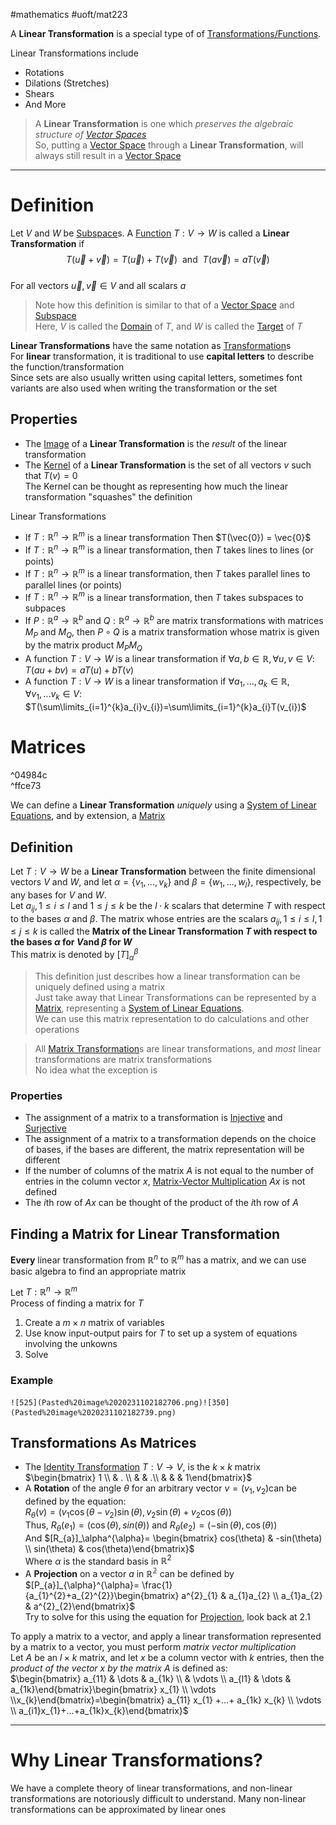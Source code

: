 #mathematics #uoft/mat223 

A **Linear Transformation** is a special type of of [Transformations/Functions](Transformation.md).

Linear Transformations include
- Rotations
- Dilations (Stretches)
- Shears
- And More

>A **Linear Transformation** is one which *preserves the algebraic structure of [Vector Spaces](../MAT224%20Notes/Vector%20Space.md)*  
>So, putting a [Vector Space](../MAT224%20Notes/Vector%20Space.md) through a **Linear Transformation**, will always still result in a [Vector Space](../MAT224%20Notes/Vector%20Space.md) 

---
# Definition

Let $V$ and $W$ be [Subspace](Subspace.md)s. A [Function](../MAT235%20Notes/Function.md) $T:V\rightarrow W$ is called a **Linear Transformation** if $$T(\vec{u}+\vec{v})=T(\vec{u})+T(\vec{v}) \ \text{ and } \ T(a\vec{v}) = aT(\vec{v})$$  
For all vectors $\vec{u},\vec{v} \in V$ and all scalars $a$

> Note how this definition is similar to that of a [Vector Space](../MAT224%20Notes/Vector%20Space.md) and [Subspace](Subspace.md)  
> Here, $V$ is called the [Domain](../../CS/CSC236/Domain.md) of $T$, and $W$ is called the [Target](Target)  of $T$

**Linear Transformations** have the same notation as [Transformation](Transformation.md)s  
For **linear** transformation, it is traditional to use **capital letters** to describe the function/transformation  
	Since sets are also usually written using capital letters, sometimes font variants are also used when writing the transformation or the set

## Properties
- The [Image](Image.md) of a **Linear Transformation** is the *result* of the linear transformation
- The [Kernel](../MAT224%20Notes/Kernel.md) of a **Linear Transformation** is the set of all vectors $v$ such that $T(v)=0$  
	The Kernel can be thought as representing how much the linear transformation "squashes" the definition

Linear Transformations
- If $T:\mathbb{R}^{n}\rightarrow \mathbb{R}^{m}$ is a linear transformation Then $T(\vec{0}) = \vec{0}$
- If $T:\mathbb{R}^{n}\rightarrow \mathbb{R}^{m}$ is a linear transformation, then $T$ takes lines to lines (or points)
- If $T:\mathbb{R}^{n}\rightarrow \mathbb{R}^{m}$ is a linear transformation, then $T$ takes parallel lines to parallel lines (or points)
- If $T:\mathbb{R}^{n}\rightarrow \mathbb{R}^{m}$ is a linear transformation, then $T$ takes subspaces to subpaces
- If $P:\mathbb{R}^{a}\rightarrow \mathbb{R}^b$ and $Q:\mathbb{R}^{a}\rightarrow \mathbb{R}^b$ are matrix transformations with matrices $M_{P}$ and $M_{Q}$, then $P\circ Q$ is a matrix transformation whose matrix is given by the matrix product $M_P M_Q$ 
- A function $T:V\rightarrow W$ is a linear transformation if $\forall a,b\in \mathbb{R}, \forall u,v \in V$:  
		$T(au+bv)=aT(u)+bT(v)$
- A function $T:V\rightarrow W$ is a linear transformation if $\forall a_{1},...,a_{k}\in \mathbb{R}, \forall v_{1},...v_{k} \in V$:  
		$T(\sum\limits_{i=1}^{k}a_{i}v_{i})=\sum\limits_{i=1}^{k}a_{i}T(v_{i})$

# Matrices
^04984c  
^ffce73

We can define a **Linear Transformation** *uniquely* using a [System of Linear Equations](../MAT224%20Notes/System%20of%20Linear%20Equations.md), and by extension, a [Matrix](../MAT224%20Notes/Matrix.md)

## Definition
Let $T:V\rightarrow W$ be a **Linear Transformation** between the finite dimensional vectors $V$ and $W$, and let $\alpha=\{v_{1},...,v_{k}\}$ and $\beta=\{w_{1},...,w_{l}\}$, respectively, be any bases for $V$ and $W$.  
Let $a_{ij},1\leq i \leq l$ and $1\leq j \leq k$ be the $l\cdot k$ scalars that determine $T$ with respect to the bases $\alpha$ and $\beta$. The matrix whose entries are the scalars $a_{ij}, 1\leq i \leq l, 1\leq j \leq k$ is called the **Matrix of the Linear Transformation $T$ with respect to the bases $\alpha$ for $V$and $\beta$ for $W$**  
	This matrix is denoted by $[T]_\alpha^\beta$ 

>This definition just describes how a linear transformation can be uniquely defined using a matrix  
>Just take away that Linear Transformations can be represented by a [Matrix](../MAT224%20Notes/Matrix.md), representing a [System of Linear Equations](../MAT224%20Notes/System%20of%20Linear%20Equations.md).  
> We can use this matrix representation to do calculations and other operations 

> All [Matrix Transformation](Matrix%20Transformation.md)s are linear transformations, and *most* linear transformations are matrix transformations  
> No idea what the exception is

### Properties
- The assignment of a matrix to a transformation is [Injective](../MAT224%20Notes/Injective.md) and [Surjective](../MAT224%20Notes/Surjective.md)
- The assignment of a matrix to a transformation depends on the choice of bases, if the bases are different, the matrix representation will be different
- If the number of columns of the matrix $A$ is not equal to the number of entries in the column vector $x$, [Matrix-Vector Multiplication](Matrix-Vector%20Multiplication.md) $Ax$ is not defined
- The $i$th row of $Ax$ can be thought of the product of the $i$th row of $A$

## Finding a Matrix for Linear Transformation
**Every** linear transformation from $\mathbb{R}^{n}$ to $\mathbb{R}^{m}$ has a matrix, and we can use basic algebra to find an appropriate matrix

Let $T:\mathbb{R}^{n}\rightarrow\mathbb{R}^{m}$  
Process of finding a matrix for $T$
1. Create a $m \times n$ matrix of variables
2. Use know input-output pairs for $T$ to set up a system of equations involving the unkowns
3. Solve
### Example
	![525](Pasted%20image%2020231102182706.png)![350](Pasted%20image%2020231102182739.png)

## Transformations As Matrices

- The [Identity Transformation](../MAT224%20Notes/Identity%20Transformation.md) $T:V\rightarrow V$, is the $k\times k$ matrix $\begin{bmatrix} 1 \\  & . \\  &   & .\\ &   &   &  1\end{bmatrix}$
- A **Rotation** of the angle $\theta$ for an arbitrary vector $v=(v_{1},v_{2})$can be defined by the equation:  
	$R_\theta(v)=(v_{1}\cos(\theta-v_{2})\sin(\theta),v_{2}\sin(\theta)+v_{2}\cos(\theta))$  
	Thus, $R_\theta(e_{1})=(\cos(\theta),sin(\theta))$ and $R_\theta(e_{2})=(-\sin(\theta),\cos(\theta))$  
	And $[R_{a}]_\alpha^{\alpha}= \begin{bmatrix} cos(\theta) & -sin(\theta) \\ sin(\theta)  & cos(\theta)\end{bmatrix}$  
	Where $\alpha$ is the standard basis in $\mathbb{R}^{2}$
- A **Projection** on a vector $a$ in $\mathbb{R^{2}}$ can be defined by $[P_{a}]_{\alpha}^{\alpha}= \frac{1}{a_{1}^{2}+a_{2}^{2}}\begin{bmatrix} a^{2}_{1} & a_{1}a_{2} \\ a_{1}a_{2} & a^{2}_{2}\end{bmatrix}$  
	Try to solve for this using the equation for [Projection](../MAT235%20Notes/Projection.md), look back at 2.1

To apply a matrix to a vector, and apply a linear transformation represented by a matrix to a vector, you must perform *matrix vector multiplication*  
	Let $A$ be an $l\times k$ matrix, and let $x$ be a column vector with $k$ entries, then the *product of the vector $x$ by the matrix $A$* is defined as:  
	$\begin{bmatrix} a_{11} & \dots & a_{1k} \\  & \vdots \\ a_{l1} & \dots & a_{1k}\end{bmatrix}\begin{bmatrix} x_{1} \\ \vdots \\x_{k}\end{bmatrix}=\begin{bmatrix} a_{11} x_{1} +...+ a_{1k} x_{k} \\ \vdots \\ a_{i1}x_{1}+...+a_{1k}x_{k}\end{bmatrix}$   

---

# Why Linear Transformations?
We have a complete theory of linear transformations, and non-linear transformations are notoriously difficult to understand. Many non-linear transformations can be approximated by linear ones